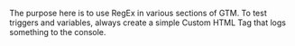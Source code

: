 The purpose here is to use RegEx in various sections of GTM. To test triggers and variables, always create a simple Custom HTML Tag that logs something to the console.
